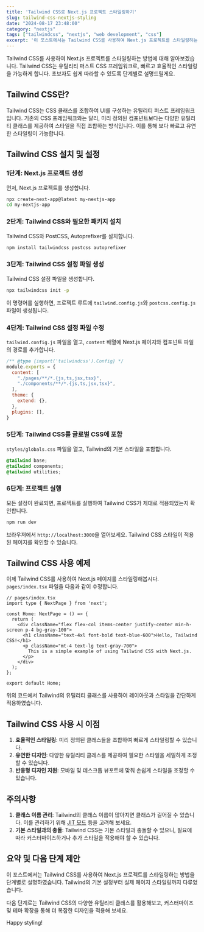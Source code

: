 ```yaml
---
title: 'Tailwind CSS로 Next.js 프로젝트 스타일링하기'
slug: tailwind-css-nextjs-styling
date: "2024-08-17 23:48:00"
category: "nextjs"
tags: ["tailwindcss", "nextjs", "web development", "css"]
excerpt: '이 포스트에서는 Tailwind CSS를 사용하여 Next.js 프로젝트를 스타일링하는 방법을 자세히 설명합니다.'
---
```


Tailwind CSS를 사용하여 Next.js 프로젝트를 스타일링하는 방법에 대해 알아보겠습니다. Tailwind CSS는 유틸리티 퍼스트 CSS 프레임워크로, 빠르고 효율적인 스타일링을 가능하게 합니다. 초보자도 쉽게 따라할 수 있도록 단계별로 설명드릴게요.

## Tailwind CSS란?

Tailwind CSS는 CSS 클래스를 조합하여 UI를 구성하는 유틸리티 퍼스트 프레임워크입니다. 기존의 CSS 프레임워크와는 달리, 미리 정의된 컴포넌트보다는 다양한 유틸리티 클래스를 제공하여 스타일을 직접 조합하는 방식입니다. 이를 통해 보다 빠르고 유연한 스타일링이 가능합니다.

## Tailwind CSS 설치 및 설정

### 1단계: Next.js 프로젝트 생성

먼저, Next.js 프로젝트를 생성합니다.

```bash
npx create-next-app@latest my-nextjs-app
cd my-nextjs-app
```

### 2단계: Tailwind CSS와 필요한 패키지 설치

Tailwind CSS와 PostCSS, Autoprefixer를 설치합니다.

```bash
npm install tailwindcss postcss autoprefixer
```

### 3단계: Tailwind CSS 설정 파일 생성

Tailwind CSS 설정 파일을 생성합니다.

```bash
npx tailwindcss init -p
```

이 명령어를 실행하면, 프로젝트 루트에 `tailwind.config.js`와 `postcss.config.js` 파일이 생성됩니다.

### 4단계: Tailwind CSS 설정 파일 수정

`tailwind.config.js` 파일을 열고, `content` 배열에 Next.js 페이지와 컴포넌트 파일의 경로를 추가합니다.

```javascript
/** @type {import('tailwindcss').Config} */
module.exports = {
  content: [
    "./pages/**/*.{js,ts,jsx,tsx}",
    "./components/**/*.{js,ts,jsx,tsx}",
  ],
  theme: {
    extend: {},
  },
  plugins: [],
}
```

### 5단계: Tailwind CSS를 글로벌 CSS에 포함

`styles/globals.css` 파일을 열고, Tailwind의 기본 스타일을 포함합니다.

```css
@tailwind base;
@tailwind components;
@tailwind utilities;
```

### 6단계: 프로젝트 실행

모든 설정이 완료되면, 프로젝트를 실행하여 Tailwind CSS가 제대로 적용되었는지 확인합니다.

```bash
npm run dev
```

브라우저에서 `http://localhost:3000`을 열어보세요. Tailwind CSS 스타일이 적용된 페이지를 확인할 수 있습니다.

## Tailwind CSS 사용 예제

이제 Tailwind CSS를 사용하여 Next.js 페이지를 스타일링해봅시다. `pages/index.tsx` 파일을 다음과 같이 수정합니다.

```tsx
// pages/index.tsx
import type { NextPage } from 'next';

const Home: NextPage = () => {
  return (
    <div className="flex flex-col items-center justify-center min-h-screen p-4 bg-gray-100">
      <h1 className="text-4xl font-bold text-blue-600">Hello, Tailwind CSS!</h1>
      <p className="mt-4 text-lg text-gray-700">
        This is a simple example of using Tailwind CSS with Next.js.
      </p>
    </div>
  );
};

export default Home;
```

위의 코드에서 Tailwind의 유틸리티 클래스를 사용하여 레이아웃과 스타일을 간단하게 적용하였습니다.

## Tailwind CSS 사용 시 이점

1. **효율적인 스타일링**: 미리 정의된 클래스들을 조합하여 빠르게 스타일링할 수 있습니다.
2. **유연한 디자인**: 다양한 유틸리티 클래스를 제공하여 필요한 스타일을 세밀하게 조정할 수 있습니다.
3. **반응형 디자인 지원**: 모바일 및 데스크톱 뷰포트에 맞춰 손쉽게 스타일을 조정할 수 있습니다.

## 주의사항

1. **클래스 이름 관리**: Tailwind의 클래스 이름이 많아지면 클래스가 길어질 수 있습니다. 이를 관리하기 위해 [JIT 모드](https://tailwindcss.com/docs/just-in-time-mode) 등을 고려해 보세요.
2. **기본 스타일과의 충돌**: Tailwind CSS는 기본 스타일과 충돌할 수 있으니, 필요에 따라 커스터마이즈하거나 추가 스타일을 적용해야 할 수 있습니다.

## 요약 및 다음 단계 제안

이 포스트에서는 Tailwind CSS를 사용하여 Next.js 프로젝트를 스타일링하는 방법을 단계별로 설명하였습니다. Tailwind의 기본 설정부터 실제 페이지 스타일링까지 다루었습니다.

다음 단계로는 Tailwind CSS의 다양한 유틸리티 클래스를 활용해보고, 커스터마이즈 및 테마 확장을 통해 더 복잡한 디자인을 적용해 보세요.

Happy styling!
